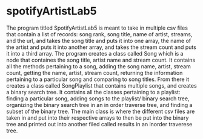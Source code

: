 # spotifyArtistLab5
The program titled SpotifyArtistLab5 is meant to take in multiple csv files that contain a list of records: song rank, song title, name of artist, streams, and the url, and takes the song title and puts it into one array, the name of the artist and puts it into another array, and takes the stream count and puts it into a third array.
The program creates a class called Song which is a node that containes the song title, artist name and stream count. It contains all the methods pertaining to a song, adding the song name, artist, stream count, getting the name, artist, stream count, returning the information pertaining to a particular song and comparing to song titles. From there it creates a class called SongPlaylist that contains multiple songs, and creates a binary search tree. It contains all the classes pertaining to a playlist: finding a particular song, adding songs to the playlist/ binary search tree, organizing the binary search tree in an in order traverse tree, and finding a subset of the binary tree. 
The main class is where the different csv files are taken in and put into their respective arrays to then be put into the binary tree and printed out into another filed called results in an inorder traverese tree.
